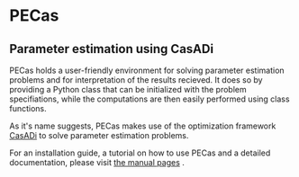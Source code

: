 PECas
=====

Parameter estimation using CasADi
---------------------------------

PECas holds a user-friendly environment for solving parameter estimation
problems and for interpretation of the results recieved. It does so by
providing a Python class that can be initialized with the problem
specifiations, while the computations are then easily performed using
class functions.

As it's name suggests, PECas makes use of the optimization framework
[CasADi](https://github.com/casadi/casadi/wiki) to solve parameter estimation
problems.


For an installation guide, a tutorial on how to use PECas and
a detailed documentation, please
visit [the manual pages](http://adbuerger.github.io/) .
